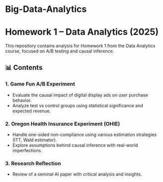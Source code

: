 # Big-Data-Analytics
# Homework 1 – Data Analytics (2025)

This repository contains analysis for Homework 1 from the Data Analytics course, focused on A/B testing and causal inference.

## 📊 Contents

### 1. Game Fun A/B Experiment
- Evaluate the causal impact of digital display ads on user purchase behavior.
- Analyze test vs control groups using statistical significance and expected revenue.

### 2. Oregon Health Insurance Experiment (OHIE)
- Handle one-sided non-compliance using various estimation strategies (ITT, Wald estimator).
- Explore assumptions behind causal inference with real-world imperfections.

### 3. Research Reflection
- Review of a seminal AI paper with critical analysis and insights.
